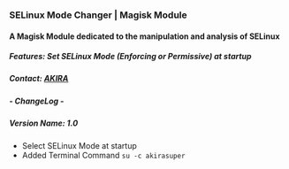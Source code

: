 ### SELinux Mode Changer | Magisk Module

#### A Magisk Module dedicated to the manipulation and analysis of SELinux

##### Features: Set SELinux Mode (Enforcing or Permissive) at startup

##### Contact: [AKIRA](https://t.me/AkiraRelease)

##### - ChangeLog -

##### Version Name: 1.0

- Select SELinux Mode at startup
- Added Terminal Command `su -c akirasuper`

